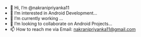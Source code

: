 - 👋 Hi, I’m @nakranipriyanka11
- 👀 I’m interested in Android Development...
- 🌱 I’m currently working ...
- 💞️ I’m looking to collaborate on Android Projects...
- 📫 How to reach me via Email: nakranipriyanka11@gmail.com 

<!---
nakranipriyanka11/nakranipriyanka11 is a ✨ special ✨ repository because its `README.md` (this file) appears on your GitHub profile.
You can click the Preview link to take a look at your changes.
--->
